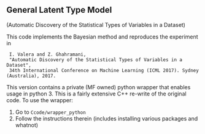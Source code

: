 General Latent Type Model
---
(Automatic Discovery of the Statistical Types of Variables in a Dataset)

This code implements the Bayesian method and reproduces the experiment in 

     I. Valera and Z. Ghahramani, 
     "Automatic Discovery of the Statistical Types of Variables in a Dataset", 
     34th International Conference on Machine Learning (ICML 2017). Sydney (Australia), 2017.

This version contains a private (MF owned) python wrapper that enables usage in python 3. This is a fairly extensive C++
re-write of the original code. To use the wrapper:

1. Go to `Ccode/wrapper_python` 
2. Follow the instructions therein (includes installing various packages and whatnot)

